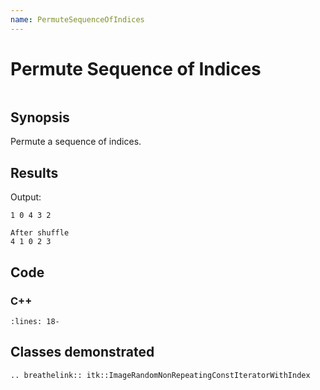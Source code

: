 ```yaml
---
name: PermuteSequenceOfIndices
---
```


# Permute Sequence of Indices

```{index} single: ImageRandomNonRepeatingConstIteratorWithIndex
```

## Synopsis

Permute a sequence of indices.

## Results

Output:

```
1 0 4 3 2

After shuffle
4 1 0 2 3
```

## Code

### C++

```{literalinclude} Code.cxx
:lines: 18-
```

## Classes demonstrated

```{eval-rst}
.. breathelink:: itk::ImageRandomNonRepeatingConstIteratorWithIndex
```
